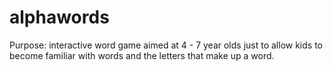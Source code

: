 # alphawords
Purpose: interactive word game aimed at 4 - 7 year olds just to allow kids to become familiar with words and the letters that make up a word.
